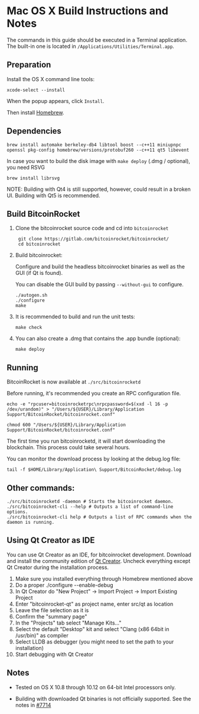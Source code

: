 Mac OS X Build Instructions and Notes
====================================
The commands in this guide should be executed in a Terminal application.
The built-in one is located in `/Applications/Utilities/Terminal.app`.

Preparation
-----------
Install the OS X command line tools:

`xcode-select --install`

When the popup appears, click `Install`.

Then install [Homebrew](http://brew.sh).

Dependencies
----------------------

    brew install automake berkeley-db4 libtool boost --c++11 miniupnpc openssl pkg-config homebrew/versions/protobuf260 --c++11 qt5 libevent

In case you want to build the disk image with `make deploy` (.dmg / optional), you need RSVG

    brew install librsvg

NOTE: Building with Qt4 is still supported, however, could result in a broken UI. Building with Qt5 is recommended.

Build BitcoinRocket
------------------------

1. Clone the bitcoinrocket source code and cd into `bitcoinrocket`

        git clone https://gitlab.com/bitcoinrocket/bitcoinrocket/
        cd bitcoinrocket

2.  Build bitcoinrocket:

    Configure and build the headless bitcoinrocket binaries as well as the GUI (if Qt is found).

    You can disable the GUI build by passing `--without-gui` to configure.

        ./autogen.sh
        ./configure
        make

3.  It is recommended to build and run the unit tests:

        make check

4.  You can also create a .dmg that contains the .app bundle (optional):

        make deploy

Running
-------

BitcoinRocket is now available at `./src/bitcoinrocketd`

Before running, it's recommended you create an RPC configuration file.

    echo -e "rpcuser=bitcoinrocketrpc\nrpcpassword=$(xxd -l 16 -p /dev/urandom)" > "/Users/${USER}/Library/Application Support/BitcoinRocket/bitcoinrocket.conf"

    chmod 600 "/Users/${USER}/Library/Application Support/BitcoinRocket/bitcoinrocket.conf"

The first time you run bitcoinrocketd, it will start downloading the blockchain. This process could take several hours.

You can monitor the download process by looking at the debug.log file:

    tail -f $HOME/Library/Application\ Support/BitcoinRocket/debug.log

Other commands:
-------

    ./src/bitcoinrocketd -daemon # Starts the bitcoinrocket daemon.
    ./src/bitcoinrocket-cli --help # Outputs a list of command-line options.
    ./src/bitcoinrocket-cli help # Outputs a list of RPC commands when the daemon is running.

Using Qt Creator as IDE
------------------------
You can use Qt Creator as an IDE, for bitcoinrocket development.
Download and install the community edition of [Qt Creator](https://www.qt.io/download/).
Uncheck everything except Qt Creator during the installation process.

1. Make sure you installed everything through Homebrew mentioned above
2. Do a proper ./configure --enable-debug
3. In Qt Creator do "New Project" -> Import Project -> Import Existing Project
4. Enter "bitcoinrocket-qt" as project name, enter src/qt as location
5. Leave the file selection as it is
6. Confirm the "summary page"
7. In the "Projects" tab select "Manage Kits..."
8. Select the default "Desktop" kit and select "Clang (x86 64bit in /usr/bin)" as compiler
9. Select LLDB as debugger (you might need to set the path to your installation)
10. Start debugging with Qt Creator

Notes
-----

* Tested on OS X 10.8 through 10.12 on 64-bit Intel processors only.

* Building with downloaded Qt binaries is not officially supported. See the notes in [#7714](https://github.com/bitcoin/bitcoin/issues/7714)
